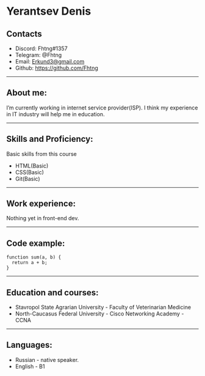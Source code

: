 # __Yerantsev Denis__

## __Contacts__

* Discord: Fhtng#1357
* Telegram: @Fhtng
* Email: Erkund3@gmail.com
* Github: https://github.com/Fhtng

****

## __About me:__
I’m currently working in internet service provider(ISP). I think my experience in IT industry will help me in education.

****

## __Skills and Proficiency:__
Basic skills from this course
* HTML(Basic)
* CSS(Basic)
* Git(Basic)

****

## __Work experience:__
Nothing yet in front-end dev.

****

## __Code example:__

```
function sum(a, b) {
  return a + b;
}

```


****

## __Education and courses:__

* Stavropol State Agrarian University	- Faculty of Veterinarian Medicine
* North-Caucasus Federal University - Cisco Networking Academy -CCNA

****

## __Languages:__
* Russian - native speaker.
* English - B1 